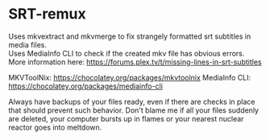 # SRT-remux
Uses mkvextract and mkvmerge to fix strangely formatted srt subtitles in media files.  
Uses MediaInfo CLI to check if the created mkv file has obvious errors.  
More information here: https://forums.plex.tv/t/missing-lines-in-srt-subtitles

MKVToolNix: https://chocolatey.org/packages/mkvtoolnix
MediaInfo CLI: https://chocolatey.org/packages/mediainfo-cli

Always have backups of your files ready, even if there are checks in place that should prevent such behavior. 
Don't blame me if all your files suddenly are deleted, your computer bursts up in flames or your nearest nuclear reactor goes into meltdown.
